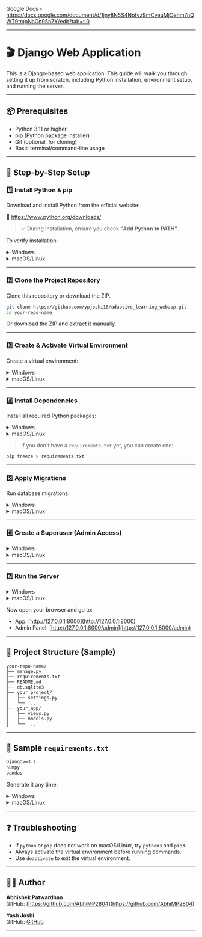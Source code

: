 Google Docs - https://docs.google.com/document/d/1jny8N5S4Npfvz9mCveuMjOehm7nQWT9tmpNaGn95n7Y/edit?tab=t.0

---------------------------------------------------------------------------------------------------------------------------------------------------------------

# 🎬 Django Web Application

This is a Django-based web application. This guide will walk you through setting it up from scratch, including Python installation, environment setup, and running the server.

---

## 📦 Prerequisites

- Python 3.11 or higher
- pip (Python package installer)
- Git (optional, for cloning)
- Basic terminal/command-line usage

---

## 🧰 Step-by-Step Setup

### 1️⃣ Install Python & pip

Download and install Python from the official website:

🔗 https://www.python.org/downloads/

> ✅ During installation, ensure you check **"Add Python to PATH"**.

To verify installation:

<details>
<summary>Windows</summary>

```bash
python --version
pip --version
```
</details>

<details>
<summary>macOS/Linux</summary>

```bash
python3 --version
pip3 --version
```
</details>

---

### 2️⃣ Clone the Project Repository

Clone this repository or download the ZIP.

```bash
git clone https://github.com/ypjoshi18/adaptive_learning_webapp.git
cd your-repo-name
```

Or download the ZIP and extract it manually.

---

### 3️⃣ Create & Activate Virtual Environment

Create a virtual environment:

<details>
<summary>Windows</summary>

```bash
python -m venv venv
.\venv\Scripts\activate
```
</details>

<details>
<summary>macOS/Linux</summary>

```bash
python3 -m venv venv
source venv/bin/activate
```
</details>

---

### 4️⃣ Install Dependencies

Install all required Python packages:

<details>
<summary>Windows</summary>

```bash
pip install Django numpy pandas torch
pip install -r requirements.txt
```
</details>

<details>
<summary>macOS/Linux</summary>

```bash
pip3 install Django numpy pandas torch
pip3 install -r requirements.txt
```
</details>

> If you don't have a `requirements.txt` yet, you can create one:

```bash
pip freeze > requirements.txt
```

---

### 5️⃣ Apply Migrations

Run database migrations:

<details>
<summary>Windows</summary>

```bash
python manage.py makemigrations
python manage.py migrate
```
</details>

<details>
<summary>macOS/Linux</summary>

```bash
python3 manage.py makemigrations
python3 manage.py migrate
```
</details>

---

### 6️⃣ Create a Superuser (Admin Access)

<details>
<summary>Windows</summary>

```bash
python manage.py createsuperuser
```
</details>

<details>
<summary>macOS/Linux</summary>

```bash
python3 manage.py createsuperuser
```
</details>

---

### 7️⃣ Run the Server

<details>
<summary>Windows</summary>

```bash
python manage.py runserver
```
</details>

<details>
<summary>macOS/Linux</summary>

```bash
python3 manage.py runserver
```
</details>

Now open your browser and go to:

- App: [http://127.0.0.1:8000](http://127.0.0.1:8000)
- Admin Panel: [http://127.0.0.1:8000/admin](http://127.0.0.1:8000/admin)

---

## 📂 Project Structure (Sample)

```
your-repo-name/
├── manage.py
├── requirements.txt
├── README.md
├── db.sqlite3
├── your_project/
│   ├── settings.py
│   └── ...
├── your_app/
│   ├── views.py
│   ├── models.py
│   └── ...
```

---

## 📄 Sample `requirements.txt`

```txt
Django>=3.2
numpy
pandas
```

Generate it any time:

<details>
<summary>Windows</summary>

```bash
pip freeze > requirements.txt
```
</details>

<details>
<summary>macOS/Linux</summary>

```bash
pip3 freeze > requirements.txt
```
</details>

---

## ❓ Troubleshooting

- If `python` or `pip` does not work on macOS/Linux, try `python3` and `pip3`.
- Always activate the virtual environment before running commands.
- Use `deactivate` to exit the virtual environment.

---

## 👨‍💻 Author

**Abhishek Patwardhan**  
GitHub: [https://github.com/AbhiMP2804](https://github.com/AbhiMP2804)

**Yash Joshi**  
GitHub: [GitHub](https://github.com/ypjoshi18)

---


